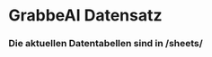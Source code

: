 






















































































































































































































































































































































































































# GrabbeAI Datensatz





### Die aktuellen Datentabellen sind in /sheets/


